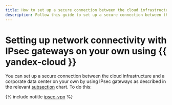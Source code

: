 ```yaml
---
title: How to set up a secure connection between the cloud infrastructure and a corporate data center on your own using IPsec gateways in {{ yandex-cloud }}
description: Follow this guide to set up a secure connection between the cloud infrastructure and a corporate data center on your own using IPsec gateways.
---
```


# Setting up network connectivity with IPsec gateways on your own using {{ yandex-cloud }}


You can set up a secure connection between the cloud infrastructure and a corporate data center on your own by using IPsec gateways as described in the relevant [subsection](index.md) chart. To do this:

{% include notitle [ipsec-vpn](../../../_tutorials/infrastructure/ipsec/ipsec-vpn.md) %}